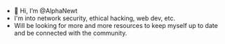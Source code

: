 - 👋 Hi, I’m @AlphaNewt
- I'm into network security, ethical hacking, web dev, etc.
- Will be looking for more and more resources to keep myself up to date and be connected with the community.

<!---
AlphaNewt7/AlphaNewt7 is a ✨ special ✨ repository because its `README.md` (this file) appears on your GitHub profile.
You can click the Preview link to take a look at your changes.
--->
